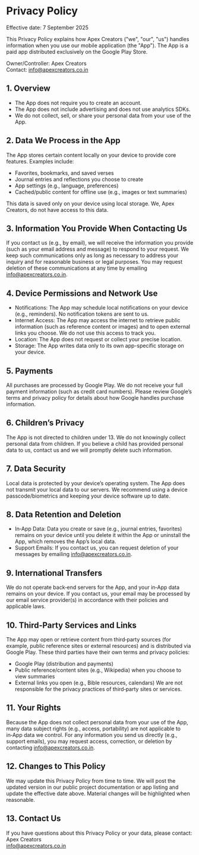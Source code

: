 # Privacy Policy

Effective date: 7 September 2025

This Privacy Policy explains how Apex Creators ("we", "our", "us") handles information when you use our mobile application (the "App"). The App is a paid app distributed exclusively on the Google Play Store.

Owner/Controller: Apex Creators  
Contact: info@apexcreators.co.in

## 1. Overview
- The App does not require you to create an account.
- The App does not include advertising and does not use analytics SDKs.
- We do not collect, sell, or share your personal data from your use of the App.

## 2. Data We Process in the App
The App stores certain content locally on your device to provide core features. Examples include:
- Favorites, bookmarks, and saved verses
- Journal entries and reflections you choose to create
- App settings (e.g., language, preferences)
- Cached/public content for offline use (e.g., images or text summaries)

This data is saved only on your device using local storage. We, Apex Creators, do not have access to this data.

## 3. Information You Provide When Contacting Us
If you contact us (e.g., by email), we will receive the information you provide (such as your email address and message) to respond to your request. We keep such communications only as long as necessary to address your inquiry and for reasonable business or legal purposes. You may request deletion of these communications at any time by emailing info@apexcreators.co.in.

## 4. Device Permissions and Network Use
- Notifications: The App may schedule local notifications on your device (e.g., reminders). No notification tokens are sent to us.
- Internet Access: The App may access the internet to retrieve public information (such as reference content or images) and to open external links you choose. We do not use this access to track you.
- Location: The App does not request or collect your precise location.
- Storage: The App writes data only to its own app-specific storage on your device.

## 5. Payments
All purchases are processed by Google Play. We do not receive your full payment information (such as credit card numbers). Please review Google’s terms and privacy policy for details about how Google handles purchase information.

## 6. Children’s Privacy
The App is not directed to children under 13. We do not knowingly collect personal data from children. If you believe a child has provided personal data to us, contact us and we will promptly delete such information.

## 7. Data Security
Local data is protected by your device’s operating system. The App does not transmit your local data to our servers. We recommend using a device passcode/biometrics and keeping your device software up to date.

## 8. Data Retention and Deletion
- In‑App Data: Data you create or save (e.g., journal entries, favorites) remains on your device until you delete it within the App or uninstall the App, which removes the App’s local data.
- Support Emails: If you contact us, you can request deletion of your messages by emailing info@apexcreators.co.in.

## 9. International Transfers
We do not operate back‑end servers for the App, and your in‑App data remains on your device. If you contact us, your email may be processed by our email service provider(s) in accordance with their policies and applicable laws.

## 10. Third‑Party Services and Links
The App may open or retrieve content from third‑party sources (for example, public reference sites or external resources) and is distributed via Google Play. These third parties have their own terms and privacy policies:
- Google Play (distribution and payments)
- Public reference/content sites (e.g., Wikipedia) when you choose to view summaries
- External links you open (e.g., Bible resources, calendars)
We are not responsible for the privacy practices of third‑party sites or services.

## 11. Your Rights
Because the App does not collect personal data from your use of the App, many data subject rights (e.g., access, portability) are not applicable to in‑App data we control. For any information you send us directly (e.g., support emails), you may request access, correction, or deletion by contacting info@apexcreators.co.in.

## 12. Changes to This Policy
We may update this Privacy Policy from time to time. We will post the updated version in our public project documentation or app listing and update the effective date above. Material changes will be highlighted when reasonable.

## 13. Contact Us
If you have questions about this Privacy Policy or your data, please contact:  
Apex Creators  
info@apexcreators.co.in
